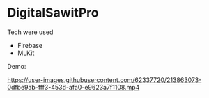 # DigitalSawitPro
Tech were used
- Firebase
- MLKit

Demo:

https://user-images.githubusercontent.com/62337720/213863073-0dfbe9ab-fff3-453d-afa0-e9623a7f1108.mp4

